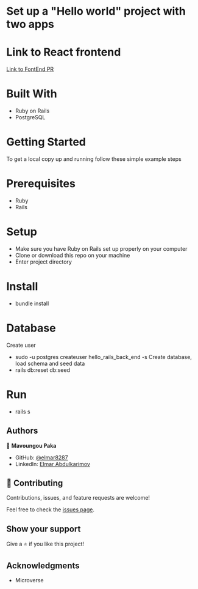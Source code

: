 # Set up a "Hello world" project with two apps

# Link to React frontend
[Link to FontEnd PR ](https://github.com/elmar8287/hello-react-front-end)

# Built With

- Ruby on Rails
- PostgreSQL

# Getting Started
To get a local copy up and running follow these simple example steps

# Prerequisites
- Ruby
- Rails

# Setup
- Make sure you have Ruby on Rails set up properly on your computer
- Clone or download this repo on your machine
- Enter project directory

# Install
- bundle install

# Database
Create user
- sudo -u postgres createuser hello_rails_back_end -s
Create database, load schema and seed data
- rails db:reset db:seed

# Run
- rails s

## Authors
👤 **Mavoungou Paka**

- GitHub: [@elmar8287](https://github.com/elmar8287)
- LinkedIn: [Elmar Abdulkarimov](https://www.linkedin.com/in/elmar8287/)

## 🤝 Contributing

Contributions, issues, and feature requests are welcome!

Feel free to check the [issues page](https://github.com/elmar8287/e-learning-platform/issues).

## Show your support

Give a ⭐️ if you like this project!

## Acknowledgments

- Microverse
